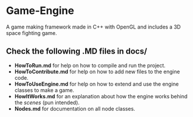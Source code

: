 # Game-Engine
A game making framework made in C++ with OpenGL and includes a 3D space fighting game.

## Check the following .MD files in docs/
- **HowToRun.md** for help on how to compile and run the project.
- **HowToContribute.md** for help on how to add new files to the engine code.
- **HowToUseEngine.md** for help on how to extend and use the engine classes to make a game.
- **HowItWorks.md** for an explanation about how the engine works behind the *scenes* (pun intended).
- **Nodes.md** for documentation on all node classes.

